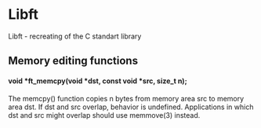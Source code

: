 # Libft
Libft - recreating of the C standart library

## Memory editing functions

#### void			\*ft_memcpy(void \*dst, const void \*src, size_t n);
The memcpy() function copies n bytes from memory area src to memory area dst.  If dst and src overlap, behavior is undefined.  Applications in which dst and src might overlap should use memmove(3) instead.
